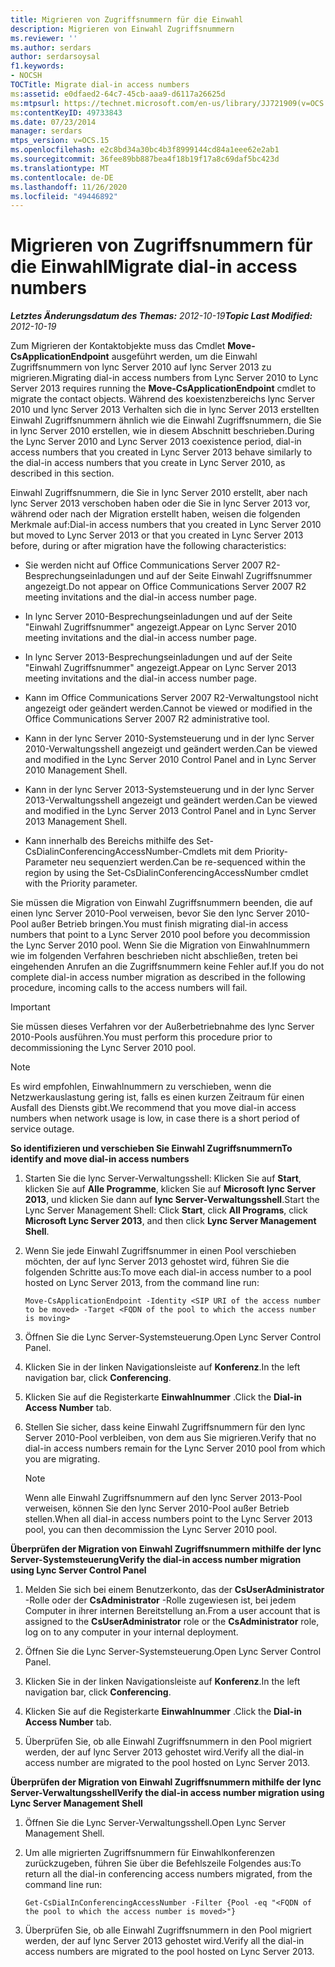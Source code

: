 ```yaml
---
title: Migrieren von Zugriffsnummern für die Einwahl
description: Migrieren von Einwahl Zugriffsnummern
ms.reviewer: ''
ms.author: serdars
author: serdarsoysal
f1.keywords:
- NOCSH
TOCTitle: Migrate dial-in access numbers
ms:assetid: e0dfaed2-64c7-45cb-aaa9-d6117a26625d
ms:mtpsurl: https://technet.microsoft.com/en-us/library/JJ721909(v=OCS.15)
ms:contentKeyID: 49733843
ms.date: 07/23/2014
manager: serdars
mtps_version: v=OCS.15
ms.openlocfilehash: e2c8bd34a30bc4b3f8999144cd84a1eee62e2ab1
ms.sourcegitcommit: 36fee89bb887bea4f18b19f17a8c69daf5bc423d
ms.translationtype: MT
ms.contentlocale: de-DE
ms.lasthandoff: 11/26/2020
ms.locfileid: "49446892"
---
```

# <a name="migrate-dial-in-access-numbers"></a><span data-ttu-id="84875-103">Migrieren von Zugriffsnummern für die Einwahl</span><span class="sxs-lookup"><span data-stu-id="84875-103">Migrate dial-in access numbers</span></span>

<div data-xmlns="http://www.w3.org/1999/xhtml">

<div class="topic" data-xmlns="http://www.w3.org/1999/xhtml" data-msxsl="urn:schemas-microsoft-com:xslt" data-cs="https://msdn.microsoft.com/">

<div data-asp="https://msdn2.microsoft.com/asp">



</div>

<div id="mainSection">

<div id="mainBody"><span data-ttu-id="84875-104">

<span> </span></span><span class="sxs-lookup"><span data-stu-id="84875-104">

<span> </span></span></span>

<span data-ttu-id="84875-105">_**Letztes Änderungsdatum des Themas:** 2012-10-19_</span><span class="sxs-lookup"><span data-stu-id="84875-105">_**Topic Last Modified:** 2012-10-19_</span></span>

<span data-ttu-id="84875-106">Zum Migrieren der Kontaktobjekte muss das Cmdlet **Move-CsApplicationEndpoint** ausgeführt werden, um die Einwahl Zugriffsnummern von lync Server 2010 auf lync Server 2013 zu migrieren.</span><span class="sxs-lookup"><span data-stu-id="84875-106">Migrating dial-in access numbers from Lync Server 2010 to Lync Server 2013 requires running the **Move-CsApplicationEndpoint** cmdlet to migrate the contact objects.</span></span> <span data-ttu-id="84875-107">Während des koexistenzbereichs lync Server 2010 und lync Server 2013 Verhalten sich die in lync Server 2013 erstellten Einwahl Zugriffsnummern ähnlich wie die Einwahl Zugriffsnummern, die Sie in lync Server 2010 erstellen, wie in diesem Abschnitt beschrieben.</span><span class="sxs-lookup"><span data-stu-id="84875-107">During the Lync Server 2010 and Lync Server 2013 coexistence period, dial-in access numbers that you created in Lync Server 2013 behave similarly to the dial-in access numbers that you create in Lync Server 2010, as described in this section.</span></span>

<span data-ttu-id="84875-108">Einwahl Zugriffsnummern, die Sie in lync Server 2010 erstellt, aber nach lync Server 2013 verschoben haben oder die Sie in lync Server 2013 vor, während oder nach der Migration erstellt haben, weisen die folgenden Merkmale auf:</span><span class="sxs-lookup"><span data-stu-id="84875-108">Dial-in access numbers that you created in Lync Server 2010 but moved to Lync Server 2013 or that you created in Lync Server 2013 before, during or after migration have the following characteristics:</span></span>

  - <span data-ttu-id="84875-109">Sie werden nicht auf Office Communications Server 2007 R2-Besprechungseinladungen und auf der Seite Einwahl Zugriffsnummer angezeigt.</span><span class="sxs-lookup"><span data-stu-id="84875-109">Do not appear on Office Communications Server 2007 R2 meeting invitations and the dial-in access number page.</span></span>

  - <span data-ttu-id="84875-110">In lync Server 2010-Besprechungseinladungen und auf der Seite "Einwahl Zugriffsnummer" angezeigt.</span><span class="sxs-lookup"><span data-stu-id="84875-110">Appear on Lync Server 2010 meeting invitations and the dial-in access number page.</span></span>

  - <span data-ttu-id="84875-111">In lync Server 2013-Besprechungseinladungen und auf der Seite "Einwahl Zugriffsnummer" angezeigt.</span><span class="sxs-lookup"><span data-stu-id="84875-111">Appear on Lync Server 2013 meeting invitations and the dial-in access number page.</span></span>

  - <span data-ttu-id="84875-112">Kann im Office Communications Server 2007 R2-Verwaltungstool nicht angezeigt oder geändert werden.</span><span class="sxs-lookup"><span data-stu-id="84875-112">Cannot be viewed or modified in the Office Communications Server 2007 R2 administrative tool.</span></span>

  - <span data-ttu-id="84875-113">Kann in der lync Server 2010-Systemsteuerung und in der lync Server 2010-Verwaltungsshell angezeigt und geändert werden.</span><span class="sxs-lookup"><span data-stu-id="84875-113">Can be viewed and modified in the Lync Server 2010 Control Panel and in Lync Server 2010 Management Shell.</span></span>

  - <span data-ttu-id="84875-114">Kann in der lync Server 2013-Systemsteuerung und in der lync Server 2013-Verwaltungsshell angezeigt und geändert werden.</span><span class="sxs-lookup"><span data-stu-id="84875-114">Can be viewed and modified in the Lync Server 2013 Control Panel and in Lync Server 2013 Management Shell.</span></span>

  - <span data-ttu-id="84875-115">Kann innerhalb des Bereichs mithilfe des Set-CsDialinConferencingAccessNumber-Cmdlets mit dem Priority-Parameter neu sequenziert werden.</span><span class="sxs-lookup"><span data-stu-id="84875-115">Can be re-sequenced within the region by using the Set-CsDialinConferencingAccessNumber cmdlet with the Priority parameter.</span></span>

<span data-ttu-id="84875-116">Sie müssen die Migration von Einwahl Zugriffsnummern beenden, die auf einen lync Server 2010-Pool verweisen, bevor Sie den lync Server 2010-Pool außer Betrieb bringen.</span><span class="sxs-lookup"><span data-stu-id="84875-116">You must finish migrating dial-in access numbers that point to a Lync Server 2010 pool before you decommission the Lync Server 2010 pool.</span></span> <span data-ttu-id="84875-117">Wenn Sie die Migration von Einwahlnummern wie im folgenden Verfahren beschrieben nicht abschließen, treten bei eingehenden Anrufen an die Zugriffsnummern keine Fehler auf.</span><span class="sxs-lookup"><span data-stu-id="84875-117">If you do not complete dial-in access number migration as described in the following procedure, incoming calls to the access numbers will fail.</span></span>

<div>


> [!IMPORTANT]  
> <span data-ttu-id="84875-118">Sie müssen dieses Verfahren vor der Außerbetriebnahme des lync Server 2010-Pools ausführen.</span><span class="sxs-lookup"><span data-stu-id="84875-118">You must perform this procedure prior to decommissioning the Lync Server 2010 pool.</span></span>



</div>

<div>


> [!NOTE]  
> <span data-ttu-id="84875-119">Es wird empfohlen, Einwahlnummern zu verschieben, wenn die Netzwerkauslastung gering ist, falls es einen kurzen Zeitraum für einen Ausfall des Diensts gibt.</span><span class="sxs-lookup"><span data-stu-id="84875-119">We recommend that you move dial-in access numbers when network usage is low, in case there is a short period of service outage.</span></span>



</div>

<span data-ttu-id="84875-120">**So identifizieren und verschieben Sie Einwahl Zugriffsnummern**</span><span class="sxs-lookup"><span data-stu-id="84875-120">**To identify and move dial-in access numbers**</span></span>

1.  <span data-ttu-id="84875-121">Starten Sie die lync Server-Verwaltungsshell: Klicken Sie auf **Start**, klicken Sie auf **Alle Programme**, klicken Sie auf **Microsoft lync Server 2013**, und klicken Sie dann auf **lync Server-Verwaltungsshell**.</span><span class="sxs-lookup"><span data-stu-id="84875-121">Start the Lync Server Management Shell: Click **Start**, click **All Programs**, click **Microsoft Lync Server 2013**, and then click **Lync Server Management Shell**.</span></span>

2.  <span data-ttu-id="84875-122">Wenn Sie jede Einwahl Zugriffsnummer in einen Pool verschieben möchten, der auf lync Server 2013 gehostet wird, führen Sie die folgenden Schritte aus:</span><span class="sxs-lookup"><span data-stu-id="84875-122">To move each dial-in access number to a pool hosted on Lync Server 2013, from the command line run:</span></span>
    
        Move-CsApplicationEndpoint -Identity <SIP URI of the access number to be moved> -Target <FQDN of the pool to which the access number is moving>

3.  <span data-ttu-id="84875-123">Öffnen Sie die Lync Server-Systemsteuerung.</span><span class="sxs-lookup"><span data-stu-id="84875-123">Open Lync Server Control Panel.</span></span>

4.  <span data-ttu-id="84875-124">Klicken Sie in der linken Navigationsleiste auf **Konferenz**.</span><span class="sxs-lookup"><span data-stu-id="84875-124">In the left navigation bar, click **Conferencing**.</span></span>

5.  <span data-ttu-id="84875-125">Klicken Sie auf die Registerkarte **Einwahlnummer** .</span><span class="sxs-lookup"><span data-stu-id="84875-125">Click the **Dial-in Access Number** tab.</span></span>

6.  <span data-ttu-id="84875-126">Stellen Sie sicher, dass keine Einwahl Zugriffsnummern für den lync Server 2010-Pool verbleiben, von dem aus Sie migrieren.</span><span class="sxs-lookup"><span data-stu-id="84875-126">Verify that no dial-in access numbers remain for the Lync Server 2010 pool from which you are migrating.</span></span>
    
    <div>
    

    > [!NOTE]  
    > <span data-ttu-id="84875-127">Wenn alle Einwahl Zugriffsnummern auf den lync Server 2013-Pool verweisen, können Sie den lync Server 2010-Pool außer Betrieb stellen.</span><span class="sxs-lookup"><span data-stu-id="84875-127">When all dial-in access numbers point to the Lync Server 2013 pool, you can then decommission the Lync Server 2010 pool.</span></span>

    
    </div>

<span data-ttu-id="84875-128">**Überprüfen der Migration von Einwahl Zugriffsnummern mithilfe der lync Server-Systemsteuerung**</span><span class="sxs-lookup"><span data-stu-id="84875-128">**Verify the dial-in access number migration using Lync Server Control Panel**</span></span>

1.  <span data-ttu-id="84875-129">Melden Sie sich bei einem Benutzerkonto, das der **CsUserAdministrator** -Rolle oder der **CsAdministrator** -Rolle zugewiesen ist, bei jedem Computer in ihrer internen Bereitstellung an.</span><span class="sxs-lookup"><span data-stu-id="84875-129">From a user account that is assigned to the **CsUserAdministrator** role or the **CsAdministrator** role, log on to any computer in your internal deployment.</span></span>

2.  <span data-ttu-id="84875-130">Öffnen Sie die Lync Server-Systemsteuerung.</span><span class="sxs-lookup"><span data-stu-id="84875-130">Open Lync Server Control Panel.</span></span>

3.  <span data-ttu-id="84875-131">Klicken Sie in der linken Navigationsleiste auf **Konferenz**.</span><span class="sxs-lookup"><span data-stu-id="84875-131">In the left navigation bar, click **Conferencing**.</span></span>

4.  <span data-ttu-id="84875-132">Klicken Sie auf die Registerkarte **Einwahlnummer** .</span><span class="sxs-lookup"><span data-stu-id="84875-132">Click the **Dial-in Access Number** tab.</span></span>

5.  <span data-ttu-id="84875-133">Überprüfen Sie, ob alle Einwahl Zugriffsnummern in den Pool migriert werden, der auf lync Server 2013 gehostet wird.</span><span class="sxs-lookup"><span data-stu-id="84875-133">Verify all the dial-in access number are migrated to the pool hosted on Lync Server 2013.</span></span>

<span data-ttu-id="84875-134">**Überprüfen der Migration von Einwahl Zugriffsnummern mithilfe der lync Server-Verwaltungsshell**</span><span class="sxs-lookup"><span data-stu-id="84875-134">**Verify the dial-in access number migration using Lync Server Management Shell**</span></span>

1.  <span data-ttu-id="84875-135">Öffnen Sie die Lync Server-Verwaltungsshell.</span><span class="sxs-lookup"><span data-stu-id="84875-135">Open Lync Server Management Shell.</span></span>

2.  <span data-ttu-id="84875-136">Um alle migrierten Zugriffsnummern für Einwahlkonferenzen zurückzugeben, führen Sie über die Befehlszeile Folgendes aus:</span><span class="sxs-lookup"><span data-stu-id="84875-136">To return all the dial-in conferencing access numbers migrated, from the command line run:</span></span>
    
        Get-CsDialInConferencingAccessNumber -Filter {Pool -eq "<FQDN of the pool to which the access number is moved>"}

3.  <span data-ttu-id="84875-137">Überprüfen Sie, ob alle Einwahl Zugriffsnummern in den Pool migriert werden, der auf lync Server 2013 gehostet wird.</span><span class="sxs-lookup"><span data-stu-id="84875-137">Verify all the dial-in access numbers are migrated to the pool hosted on Lync Server 2013.</span></span>

<span data-ttu-id="84875-138"></div>

<span> </span>

</div>

</div>

</span><span class="sxs-lookup"><span data-stu-id="84875-138"></div>

<span> </span>

</div>

</div>

</span></span></div>

